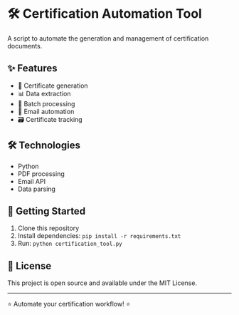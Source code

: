 # 🛠️ Certification Automation Tool

A script to automate the generation and management of certification documents.

## ✨ Features

- 📝 Certificate generation
- 📊 Data extraction
- 🔄 Batch processing
- 📧 Email automation
- 🗃️ Certificate tracking

## 🛠️ Technologies

- Python
- PDF processing
- Email API
- Data parsing

## 🚀 Getting Started

1. Clone this repository
2. Install dependencies: `pip install -r requirements.txt`
3. Run: `python certification_tool.py`

## 📝 License

This project is open source and available under the MIT License.

---

⭐ Automate your certification workflow! ⭐
